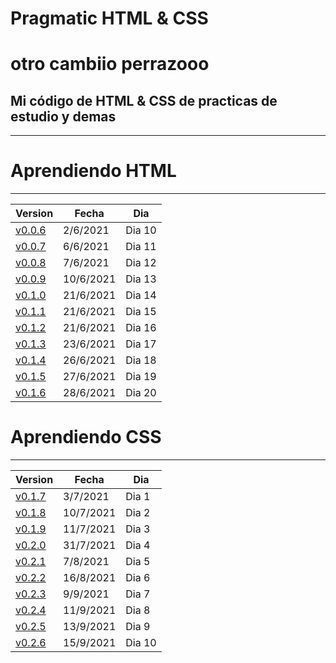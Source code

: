 # Pragmatic HTML &amp; CSS
# otro cambiio perrazooo
## Mi código de HTML &amp; CSS de practicas de estudio y demas
------------------------------------------------------------------
# Aprendiendo HTML
------------------------------------------------------------------

| Version | Fecha      | Dia     |
| ------------- | ---------- |---------- |
|[v0.0.6](https://github.com/Zelechos/HTML_CSS/releases/tag/v0.0.6)| 2/6/2021 |Dia 10 |
|[v0.0.7](https://github.com/Zelechos/HTML_CSS/releases/tag/v0.0.7)| 6/6/2021 |Dia 11 |
|[v0.0.8](https://github.com/Zelechos/HTML_CSS/releases/tag/v0.0.8)| 7/6/2021 |Dia 12 |
|[v0.0.9](https://github.com/Zelechos/HTML_CSS/releases/tag/v0.0.9)| 10/6/2021 |Dia 13 |
|[v0.1.0](https://github.com/Zelechos/HTML_CSS/releases/tag/v0.1.0)| 21/6/2021 |Dia 14 |
|[v0.1.1](https://github.com/Zelechos/HTML_CSS/releases/tag/v0.1.1)| 21/6/2021 |Dia 15 |
|[v0.1.2](https://github.com/Zelechos/HTML_CSS/releases/tag/v0.1.2)| 21/6/2021 |Dia 16 |
|[v0.1.3](https://github.com/Zelechos/HTML_CSS/releases/tag/v0.1.3)| 23/6/2021 |Dia 17 |
|[v0.1.4](https://github.com/Zelechos/HTML_CSS/releases/tag/v0.1.4)| 26/6/2021 |Dia 18 |
|[v0.1.5](https://github.com/Zelechos/HTML_CSS/releases/tag/v0.1.5)| 27/6/2021 |Dia 19 |
|[v0.1.6](https://github.com/Zelechos/HTML_CSS/releases/tag/v0.1.6)| 28/6/2021 |Dia 20 |

# Aprendiendo CSS
------------------------------------------------------------------

| Version | Fecha      | Dia     |
| ------------- | ---------- |---------- |
|[v0.1.7](https://github.com/Zelechos/HTML_CSS/releases/tag/v0.1.7)| 3/7/2021 |Dia 1 |
|[v0.1.8](https://github.com/Zelechos/HTML_CSS/releases/tag/v0.1.8)| 10/7/2021 |Dia 2 |
|[v0.1.9](https://github.com/Zelechos/HTML_CSS/releases/tag/v0.1.9)| 11/7/2021 |Dia 3 |
|[v0.2.0](https://github.com/Zelechos/HTML_CSS/releases/tag/v0.2.0)| 31/7/2021 |Dia 4 |
|[v0.2.1](https://github.com/Zelechos/HTML_CSS/releases/tag/v0.2.1)| 7/8/2021 |Dia 5 |
|[v0.2.2](https://github.com/Zelechos/HTML_CSS/releases/tag/v0.2.2)| 16/8/2021 |Dia 6 |
|[v0.2.3](https://github.com/Zelechos/HTML_CSS/releases/tag/v0.2.3)| 9/9/2021 |Dia 7 |
|[v0.2.4](https://github.com/Zelechos/HTML_CSS/releases/tag/v0.2.4)| 11/9/2021 |Dia 8 |
|[v0.2.5](https://github.com/Zelechos/HTML_CSS/releases/tag/v0.2.5)| 13/9/2021 |Dia 9 |
|[v0.2.6](https://github.com/Zelechos/HTML_CSS/releases/tag/v0.2.6)| 15/9/2021 |Dia 10 |
